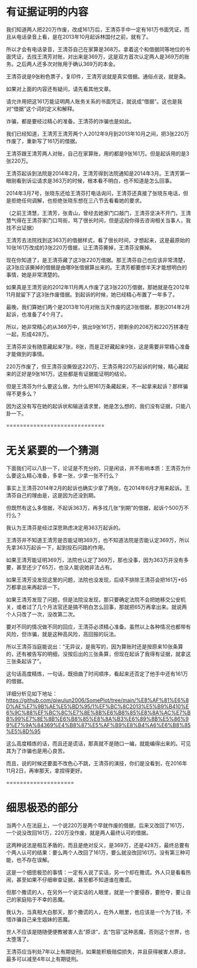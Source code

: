 有证据证明的内容
===============

我们知道两人把220万作废，改成161万后，王清芬手中一定有161万书面凭证，而且从电话录音上看，是在2013年10月起诉林国付之前，就有了。

所以才会有电话录音，王清芬自己在家算是368万。拿着这个和借据同等地位的书面凭证，去找王清芳对账，对出来是369万，这是双方首次认定两人是369万的账务。之后两人还多次对账用于确认369万的本金。

王清芬说是9张粉色票子，复印件，王清芳说就是真实借据。通俗点说，就是条。

如果对上面的内容还有疑问，请先看其他文章。

请允许用把这161万能证明两人账务关系的书面凭证，就说成“借据”。这也是我对“借据”这个词的定义和解释。

诈骗，都是要经过精心的准备。王清芬的诈骗也是如此。

我们已经知道，王清芳王清芳两个人2012年9月到2013年10月之间，把3张220万作废了，重新写了161万的借据。

王清芬跟王清芳两人对账，自己在家算账，用的都是9张161万。但是起诉用的是3张220万。

王清芬起诉到法院是2014年2月，王清芳得到法院通知是2014年3月。王清芳第一眼刚看到诉讼请求是363万的时候，根本看不明白，也不知道是怎么回事。

2014年3月7号，张晓东还给王清芬打电话询问，王清芬还真接了张晓东电话，但是拒绝任何调解，也拒绝张晓东想在三八节去看看她的要求。

（之前王清慧，王清芳，张青山，曾经去她家门口敲门，王清芬坚决不开门，王清慧气得在王清芬家门口骂街，骂了很长时间，但是这段你得去咨询相关当事人，我找不出证据）

王清芳去法院找到这363万的借据样式，看了很长时间，才想起来，这是最原始的10张161万改成的3张220万借据，让王清芬撕掉，王清芬没撕掉。

现在你知道了，是王清芬藏了这3张220万借据。那王清芬自己也应该非常清楚，这3张应该撕掉的借据是由哪9张借据算出来的。王清芳都要想半天才能想明白的事情，她是非常清楚的。

如果真是王清芳说的2012年11月两人作废了这3张220万借据，那她就是在2012年11月就留下了这3张作废借据。到起诉的时候，她已经精心布置了一年多了。

最晚，我们算她们两个是2013年10月对账当天作废的这3张借据，那到2014年2月起诉，也准备了4个月了。

所以，她非常精心的从369万中，挑出9张161万，把剩余的208万和220万拼凑在一起，形成428万。

王清芬并没有随意藏起来7张，8张，而是正好藏起来9张，这是需要非常精心准备才能做到的事情。

220万作废了，但王清芬没撕毁这220万，王清芬用220万起诉的时候，精心藏起来的正好是9张161万。这些都是有证据能证明的结论。

但是王清芬为什么要这么做，为什么把161万条藏起来，不一起拿来起诉？那样骗得不更多么？

因为这没有写在她的起诉状和输送请求里，她是怎么想的，我们没有证据，只能八卦一下。

=============================


无关紧要的一个猜测
=============

下面我们可以八卦一下，论证是不充分的，只是闲谈，并不影响本质：王清芬为什么要这么精心准备，多拿一张，少拿一张不行么？

事实上王清芬2014年2月的起诉也确实少拿了两张，在2014年6月才用来起诉。王清芬自己的理由是，这是因为还没到期。

但既然有这么多借据，不起诉363万，再多找几张“到期”的借据，起诉个500万不行么？

我认为王清芬是经过深思熟虑决定用363万起诉的。

王清芬并不知道王清芳是否能证明369万，也不知道法院是否能认定369万，所以先拿363万起诉一下，起到投石问路的作用。

如果王清芳能证明369万，法院也认定了369万，那也没事，因为363万并没有多要，甚至还少了65万，也没人能说她非法占有。

如果王清芳没发现这里的问题，法院也没发现，后续不排除王清芬会把161万+65万都拿出来再起诉一下。

如果王清芳发现了问题，但是法院没发现，那只要确定法院不会把她移交公安机关，或者过了几个月法官还是搞不明白怎么回事，那就把65万再拿出来。就说两个人只改了一次，没改第二次。

要对不同的情况做不同的回应，王清芬必须精心准备。虽然以上各种情况也都带有风险，但诈骗，就是这种高风险，高回报的玩法。

所以王清芬当庭能说出：“无异议，是我写的，因为算账时还是按原来10张条算的，还有被告写的明细，没按后出的三张条算，但现在起诉了我得有证据，就拿这三张条起诉了”。

这句话高度精炼，一句话，既扭曲了时间顺序，看起来还否定了他手中还有161万的借据。

详细分析见如下地址：https://github.com/qiwulun2006/SomePlot/tree/main/%E8%AF%81%E6%8D%AE%E7%9B%AE%E5%BD%95/1%EF%BC%8C2013%E5%B9%B410%E6%9C%88%EF%BC%8C%E7%8E%8B%E6%B8%85%E8%8A%AC%E7%BB%99%E7%8E%8B%E6%B8%85%E8%8A%B3%E6%89%8B%E5%86%99%E7%9A%84369%E4%B8%87%E5%AF%B9%E8%B4%A6%E6%B8%85%E5%8D%95

这么高度精炼的话，而且还是谎话，那真就不是随口一编，就能编得出来的。可见其为了诈骗也是用心良苦。

而且，说的时候还要面不改色心不跳，王清芬的演技，你们是没看到，在2016年11月2日，再审那天，拿捏得更好。

====================


细思极恐的部分
=================

当两个人在法庭上，一个说220万是两个早就作废的借据，后来又改回了161万，一个说没改回161万，220万没作废，就是两人最终认可的借据。

这两种说法是相互矛盾的，而且是绝对反义，是369万，还是428万，最终总要有个两人认可的结果：要么两个人改回了161万，要么就没改回161万。没有第三种可能，也不存在误解。

这是一个细思极恐的事情：一定有人说了实话，另一个却在撒谎。外人只是看看热闹，甚至如果不仔细审查证据，甚至都不知道谁在撒谎。

但那个撒谎的人，在另外一个说实话的人眼里，就是一个要侵吞，要抢夺，要让自己的家庭陷于不幸的恶魔。

我认为，当真相大白那天，那个撒谎的人，在外人眼里，也应该是一个为了钱，不惜诈骗自己亲生姐妹的恶魔。

世人不应该是随随便便教被害人去“原谅”，去“包容”这种恶魔，否则这个世界，也太堕落了。

王清芬应当判处7年以上有期徒刑，如果能积极赔偿损失，并且获得被害人原谅，最多可以减至4年以上有期徒刑。



